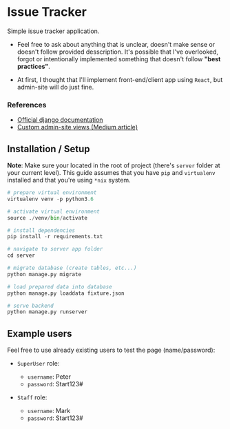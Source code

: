 # Issue Tracker
Simple issue tracker application.

- Feel free to ask about anything that is unclear, doesn't make sense or doesn't follow provided desscription. It's possible that I've overlooked, forgot or intentionally implemented something that doesn't follow **"best practices"**. 

- At first, I thought that I'll implement front-end/client app using `React`, but admin-site will do just fine.

### References
 + [Official django documentation](https://docs.djangoproject.com/en/2.1/ref/contrib/admin/)
 + [Custom admin-site views (Medium article)](https://medium.com/@hakibenita/how-to-turn-django-admin-into-a-lightweight-dashboard-a0e0bbf609ad)


## Installation / Setup

**Note**: Make sure your located in the root of project (there's `server` folder at your current level). This guide assumes that you have `pip` and `virtualenv` installed and that you're using `*nix` system.

```python
# prepare virtual environment
virtualenv venv -p python3.6

# activate virtual environment
source ./venv/bin/activate

# install dependencies
pip install -r requirements.txt

# navigate to server app folder
cd server

# migrate database (create tables, etc...)
python manage.py migrate

# load prepared data into database
python manage.py loaddata fixture.json

# serve backend
python manage.py runserver
```

## Example users

Feel free to use already existing users to test the page (name/password):
 
 - `SuperUser` role: 
    - `username`: Peter
    - `password`: Start123#
    
 - `Staff` role:
    - `username`: Mark
    - `password`: Start123#
